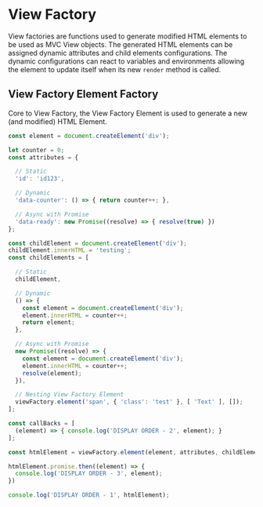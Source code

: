 # View Factory

View factories are functions used to generate modified HTML elements to be used as MVC View objects. The generated HTML elements can be assigned dynamic attributes and child elements configurations. The dynamic configurations can react to variables and environments allowing the element to update itself when its new `render` method is called.

## View Factory Element Factory

Core to View Factory, the View Factory Element is used to generate a new (and modified) HTML Element.

``` JavaScript
const element = document.createElement('div');

let counter = 0;
const attributes = {

  // Static
  'id': 'id123',

  // Dynamic
  'data-counter': () => { return counter++; },

  // Async with Promise
  'data-ready': new Promise((resolve) => { resolve(true) })
};

const childElement = document.createElement('div');
childElement.innerHTML = 'testing';
const childElements = [

  // Static
  childElement,

  // Dynamic
  () => {
    const element = document.createElement('div');
    element.innerHTML = counter++;
    return element;
  },

  // Async with Promise
  new Promise((resolve) => {
    const element = document.createElement('div');
    element.innerHTML = counter++;
    resolve(element);
  }),

  // Nesting View Factory Element
  viewFactory.element('span', { 'class': 'test' }, [ 'Text' ], []);
];

const callBacks = [
  (element) => { console.log('DISPLAY ORDER - 2', element); }
];

const htmlElement = viewFactory.element(element, attributes, childElements, callBacks);

htmlElement.promise.then((element) => {
  console.log('DISPLAY ORDER - 3', element);
})

console.log('DISPLAY ORDER - 1', htmlElement);
```